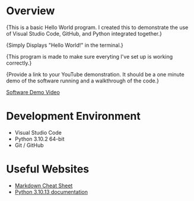 # Overview

{This is a basic Hello World program.  I created this to demonstrate the use of Visual Studio Code, GitHub, and Python integrated together.}

{Simply Displays "Hello World!" in the terminal.}

{This program is made to make sure everyting I've set up is working correctly.}

{Provide a link to your YouTube demonstration.  It should be a one minute demo of the software running and a walkthrough of the code.}

[Software Demo Video](http://youtube.link.goes.here)

# Development Environment

* Visual Studio Code
* Python 3.10.2 64-bit
* Git / GitHub

# Useful Websites

* [Markdown Cheat Sheet](https://www.markdownguide.org/cheat-sheet/)
* [Python 3.10.13 documentation](https://docs.python.org/3.10/index.html)